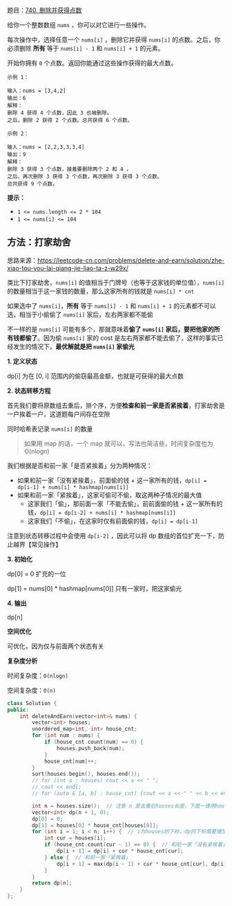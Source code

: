 题目：[740. 删除并获得点数](https://leetcode-cn.com/problems/delete-and-earn/)

给你一个整数数组 `nums` ，你可以对它进行一些操作。

每次操作中，选择任意一个 `nums[i]` ，删除它并获得 `nums[i]` 的点数。之后，你必须删除 **所有** 等于 `nums[i] - 1` 和 `nums[i] + 1` 的元素。

开始你拥有 `0` 个点数。返回你能通过这些操作获得的最大点数。

```
示例 1：

输入：nums = [3,4,2]
输出：6
解释：
删除 4 获得 4 个点数，因此 3 也被删除。
之后，删除 2 获得 2 个点数。总共获得 6 个点数。

示例 2：

输入：nums = [2,2,3,3,3,4]
输出：9
解释：
删除 3 获得 3 个点数，接着要删除两个 2 和 4 。
之后，再次删除 3 获得 3 个点数，再次删除 3 获得 3 个点数。
总共获得 9 个点数。
```

**提示：**

- `1 <= nums.length <= 2 * 104`
- `1 <= nums[i] <= 104`

## 方法：打家劫舍

思路来源：https://leetcode-cn.com/problems/delete-and-earn/solution/zhe-xiao-tou-you-lai-qiang-jie-liao-ta-z-w29x/

类比下打家劫舍，`nums[i]` 的值相当于门牌号（也等于这家钱的单位值），`nums[i]` 的数量相当于这一家钱的数量，那么这家所有的钱就是 `nums[i] * cnt`

如果选中了 `nums[i]`，**所有** 等于 `nums[i] - 1` 和 `nums[i] + 1` 的元素都不可以选，相当于小偷偷了 `nums[i]` 家后，左右两家都不能偷

不一样的是 `nums[i]` 可能有多个，那就意味着**偷了 `nums[i]` 家后，要把他家的所有钱都偷了**。因为偷 `nums[i]` 家的 cost 是左右两家都不能去偷了，这样的事实已经发生的情况下，**最优解就是把 `nums[i]` 家偷光**

**1. 定义状态**

dp[i] 为在 [0, i] 范围内的偷窃最高金额，也就是可获得的最大点数

**2. 状态转移方程**

首先我们要将原数组去重后，排个序，方便**检查和前一家是否紧挨着**，打家劫舍是一户挨着一户，这道题每户间存在空隙

同时哈希表记录 `nums[i]` 的数量

> 如果用 map 的话，一个 map 就可以，写法也简洁些，时间复杂度也为 O(nlogn)

我们根据是否和前一家「是否紧挨着」分为两种情况：

- 如果和前一家「没有紧挨着」，前面偷的钱 + 这一家所有的钱，`dp[i] = dp[i-1] + nums[i] * hashmap[nums[i]]`
- 如果和前一家「紧挨着」，这家可偷可不偷，取这两种子情况的最大值
  - 这家我们「偷」，那前面一家「不能去偷」，前前面偷的钱 + 这一家所有的钱，`dp[i] = dp[i-2] + nums[i] * hashmap[nums[i]]`
  - 这家我们「不偷」，在这家时仅有前面偷的钱，`dp[i] = dp[i-1]`

注意到状态转移过程中会使用 `dp[i-2]` ，因此可以将 dp 数组的首位扩充一下，防止越界【常见操作】

**3. 初始化**

dp[0] = 0  扩充的一位

dp[1] = nums[0] * hashmap[nums[0]]  只有一家时，把这家偷光

**4. 输出**

dp[n]

**空间优化**

可优化，因为仅与前面两个状态有关

**复杂度分析**

时间复杂度：`O(nlogn)`

空间复杂度：`O(n)`

```c++
class Solution {
public:
    int deleteAndEarn(vector<int>& nums) {
        vector<int> houses;
        unordered_map<int, int> house_cnt;
        for (int num : nums) {
            if (house_cnt.count(num) == 0) {
                houses.push_back(num);
            }
            house_cnt[num]++;
        }
        sort(houses.begin(), houses.end());
        // for (int a : houses) cout << a << " ";
        // cout << endl;
        // for (auto & [a, b] : house_cnt) {cout << a << " " << b << endl;

        int n = houses.size();  // 注意 n 是去重后houses长度，下面一律用houses
        vector<int> dp(n + 1, 0);
        dp[0] = 0;
        dp[1] = houses[0] * house_cnt[houses[0]];
        for (int i = 1; i < n; i++) {  // i为houses的下标，dp的下标需要增加1
            int cur = houses[i];
            if (house_cnt.count(cur - 1) == 0) {  // 和前一家「没有紧挨着」
                dp[i + 1] = dp[i] + cur * house_cnt[cur];
            } else {  // 和前一家「紧挨着」
                dp[i + 1] = max(dp[i - 1] + cur * house_cnt[cur], dp[i]);
            }
        }
        return dp[n];
    }
};
```

